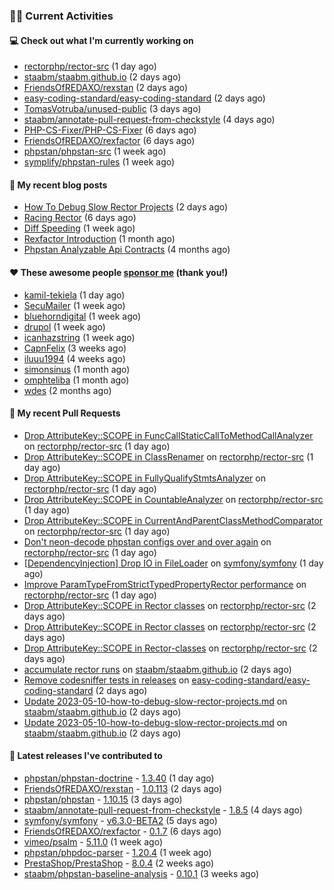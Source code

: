 ### 👨‍💻 Current Activities


#### 💻 Check out what I'm currently working on

- [rectorphp/rector-src](https://github.com/rectorphp/rector-src) (1 day ago)
- [staabm/staabm.github.io](https://github.com/staabm/staabm.github.io) (2 days ago)
- [FriendsOfREDAXO/rexstan](https://github.com/FriendsOfREDAXO/rexstan) (2 days ago)
- [easy-coding-standard/easy-coding-standard](https://github.com/easy-coding-standard/easy-coding-standard) (2 days ago)
- [TomasVotruba/unused-public](https://github.com/TomasVotruba/unused-public) (3 days ago)
- [staabm/annotate-pull-request-from-checkstyle](https://github.com/staabm/annotate-pull-request-from-checkstyle) (4 days ago)
- [PHP-CS-Fixer/PHP-CS-Fixer](https://github.com/PHP-CS-Fixer/PHP-CS-Fixer) (6 days ago)
- [FriendsOfREDAXO/rexfactor](https://github.com/FriendsOfREDAXO/rexfactor) (6 days ago)
- [phpstan/phpstan-src](https://github.com/phpstan/phpstan-src) (1 week ago)
- [symplify/phpstan-rules](https://github.com/symplify/phpstan-rules) (1 week ago)


#### 📜 My recent blog posts

- [How To Debug Slow Rector Projects](https://staabm.github.io/2023/05/10/how-to-debug-slow-rector-projects.html) (2 days ago)
- [Racing Rector](https://staabm.github.io/2023/05/06/racing-rector.html) (6 days ago)
- [Diff Speeding](https://staabm.github.io/2023/05/01/diff-speeding.html) (1 week ago)
- [Rexfactor Introduction](https://staabm.github.io/2023/04/09/rexfactor-introduction.html) (1 month ago)
- [Phpstan Analyzable Api Contracts](https://staabm.github.io/2022/12/29/phpstan-analyzable-api-contracts.html) (4 months ago)


#### ❤️ These awesome people [sponsor me](https://github.com/sponsors/staabm) (thank you!)

- [kamil-tekiela](https://github.com/kamil-tekiela) (1 day ago)
- [SecuMailer](https://github.com/SecuMailer) (1 week ago)
- [bluehorndigital](https://github.com/bluehorndigital) (1 week ago)
- [drupol](https://github.com/drupol) (1 week ago)
- [icanhazstring](https://github.com/icanhazstring) (1 week ago)
- [CapnFelix](https://github.com/CapnFelix) (3 weeks ago)
- [iluuu1994](https://github.com/iluuu1994) (4 weeks ago)
- [simonsinus](https://github.com/simonsinus) (1 month ago)
- [omphteliba](https://github.com/omphteliba) (1 month ago)
- [wdes](https://github.com/wdes) (2 months ago)


#### 🔨 My recent Pull Requests

- [Drop AttributeKey::SCOPE in FuncCallStaticCallToMethodCallAnalyzer](https://github.com/rectorphp/rector-src/pull/3807) on [rectorphp/rector-src](https://github.com/rectorphp/rector-src) (1 day ago)
- [Drop AttributeKey::SCOPE in ClassRenamer](https://github.com/rectorphp/rector-src/pull/3806) on [rectorphp/rector-src](https://github.com/rectorphp/rector-src) (1 day ago)
- [Drop AttributeKey::SCOPE in FullyQualifyStmtsAnalyzer](https://github.com/rectorphp/rector-src/pull/3805) on [rectorphp/rector-src](https://github.com/rectorphp/rector-src) (1 day ago)
- [Drop AttributeKey::SCOPE in CountableAnalyzer](https://github.com/rectorphp/rector-src/pull/3804) on [rectorphp/rector-src](https://github.com/rectorphp/rector-src) (1 day ago)
- [Drop AttributeKey::SCOPE in CurrentAndParentClassMethodComparator](https://github.com/rectorphp/rector-src/pull/3803) on [rectorphp/rector-src](https://github.com/rectorphp/rector-src) (1 day ago)
- [Don&#39;t neon-decode phpstan configs over and over again](https://github.com/rectorphp/rector-src/pull/3796) on [rectorphp/rector-src](https://github.com/rectorphp/rector-src) (1 day ago)
- [[DependencyInjection] Drop IO in FileLoader](https://github.com/symfony/symfony/pull/50298) on [symfony/symfony](https://github.com/symfony/symfony) (1 day ago)
- [Improve ParamTypeFromStrictTypedPropertyRector performance](https://github.com/rectorphp/rector-src/pull/3795) on [rectorphp/rector-src](https://github.com/rectorphp/rector-src) (1 day ago)
- [Drop AttributeKey::SCOPE in Rector classes](https://github.com/rectorphp/rector-src/pull/3792) on [rectorphp/rector-src](https://github.com/rectorphp/rector-src) (2 days ago)
- [Drop AttributeKey::SCOPE in Rector classes](https://github.com/rectorphp/rector-src/pull/3791) on [rectorphp/rector-src](https://github.com/rectorphp/rector-src) (2 days ago)
- [Drop AttributeKey::SCOPE in Rector-classes](https://github.com/rectorphp/rector-src/pull/3790) on [rectorphp/rector-src](https://github.com/rectorphp/rector-src) (2 days ago)
- [accumulate rector runs](https://github.com/staabm/staabm.github.io/pull/76) on [staabm/staabm.github.io](https://github.com/staabm/staabm.github.io) (2 days ago)
- [Remove codesniffer tests in releases](https://github.com/easy-coding-standard/easy-coding-standard/pull/82) on [easy-coding-standard/easy-coding-standard](https://github.com/easy-coding-standard/easy-coding-standard) (2 days ago)
- [Update 2023-05-10-how-to-debug-slow-rector-projects.md](https://github.com/staabm/staabm.github.io/pull/75) on [staabm/staabm.github.io](https://github.com/staabm/staabm.github.io) (2 days ago)
- [Update 2023-05-10-how-to-debug-slow-rector-projects.md](https://github.com/staabm/staabm.github.io/pull/74) on [staabm/staabm.github.io](https://github.com/staabm/staabm.github.io) (2 days ago)


#### 🔭 Latest releases I've contributed to

- [phpstan/phpstan-doctrine](https://github.com/phpstan/phpstan-doctrine) - [1.3.40](https://github.com/phpstan/phpstan-doctrine/releases/tag/1.3.40) (1 day ago)
- [FriendsOfREDAXO/rexstan](https://github.com/FriendsOfREDAXO/rexstan) - [1.0.113](https://github.com/FriendsOfREDAXO/rexstan/releases/tag/1.0.113) (2 days ago)
- [phpstan/phpstan](https://github.com/phpstan/phpstan) - [1.10.15](https://github.com/phpstan/phpstan/releases/tag/1.10.15) (3 days ago)
- [staabm/annotate-pull-request-from-checkstyle](https://github.com/staabm/annotate-pull-request-from-checkstyle) - [1.8.5](https://github.com/staabm/annotate-pull-request-from-checkstyle/releases/tag/1.8.5) (4 days ago)
- [symfony/symfony](https://github.com/symfony/symfony) - [v6.3.0-BETA2](https://github.com/symfony/symfony/releases/tag/v6.3.0-BETA2) (5 days ago)
- [FriendsOfREDAXO/rexfactor](https://github.com/FriendsOfREDAXO/rexfactor) - [0.1.7](https://github.com/FriendsOfREDAXO/rexfactor/releases/tag/0.1.7) (6 days ago)
- [vimeo/psalm](https://github.com/vimeo/psalm) - [5.11.0](https://github.com/vimeo/psalm/releases/tag/5.11.0) (1 week ago)
- [phpstan/phpdoc-parser](https://github.com/phpstan/phpdoc-parser) - [1.20.4](https://github.com/phpstan/phpdoc-parser/releases/tag/1.20.4) (1 week ago)
- [PrestaShop/PrestaShop](https://github.com/PrestaShop/PrestaShop) - [8.0.4](https://github.com/PrestaShop/PrestaShop/releases/tag/8.0.4) (2 weeks ago)
- [staabm/phpstan-baseline-analysis](https://github.com/staabm/phpstan-baseline-analysis) - [0.10.1](https://github.com/staabm/phpstan-baseline-analysis/releases/tag/0.10.1) (3 weeks ago)
